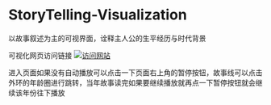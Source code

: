 # StoryTelling-Visualization
以故事叙述为主的可视界面，诠释主人公的生平经历与时代背景


可视化网页访问链接
[![访问网站](https://img.shields.io/badge/访问网页-StoryTelling--Visualization-blue)](https://kaiqianguo.github.io/StoryTelling-Visualization/)

进入页面如果没有自动播放可以点击一下页面右上角的暂停按钮，故事线可以点击外环的年龄圈进行跳转，当年故事读完如果要继续播放就再点一下暂停按钮就会继续该年份往下播放
